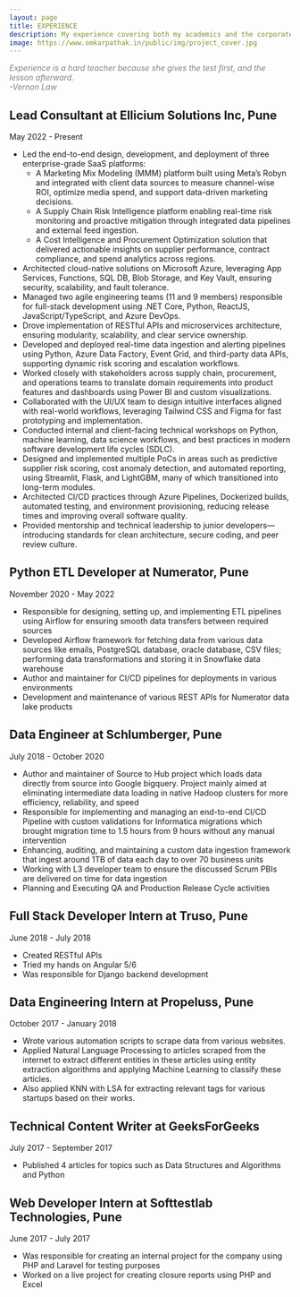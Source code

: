 ```yaml
---
layout: page
title: EXPERIENCE
description: My experience covering both my academics and the corporate world
image: https://www.omkarpathak.in/public/img/project_cover.jpg
---
```


<i style="color: gray">Experience is a hard teacher because she gives the test first, and the lesson afterward.</i><br>
<i style="color: gray">-Vernon Law</i>

## Lead Consultant at Ellicium Solutions Inc, Pune
May 2022 - Present

- Led the end-to-end design, development, and deployment of three enterprise-grade SaaS platforms:
  - A Marketing Mix Modeling (MMM) platform built using Meta’s Robyn and integrated with client data sources to measure channel-wise ROI, optimize media spend, and support data-driven marketing decisions.
  - A Supply Chain Risk Intelligence platform enabling real-time risk monitoring and proactive mitigation through integrated data pipelines and external feed ingestion.
  - A Cost Intelligence and Procurement Optimization solution that delivered actionable insights on supplier performance, contract compliance, and spend analytics across regions.
- Architected cloud-native solutions on Microsoft Azure, leveraging App Services, Functions, SQL DB, Blob Storage, and Key Vault, ensuring security, scalability, and fault tolerance.
- Managed two agile engineering teams (11 and 9 members) responsible for full-stack development using .NET Core, Python, ReactJS, JavaScript/TypeScript, and Azure DevOps.
- Drove implementation of RESTful APIs and microservices architecture, ensuring modularity, scalability, and clear service ownership.
- Developed and deployed real-time data ingestion and alerting pipelines using Python, Azure Data Factory, Event Grid, and third-party data APIs, supporting dynamic risk scoring and escalation workflows.
- Worked closely with stakeholders across supply chain, procurement, and operations teams to translate domain requirements into product features and dashboards using Power BI and custom visualizations.
- Collaborated with the UI/UX team to design intuitive interfaces aligned with real-world workflows, leveraging Tailwind CSS and Figma for fast prototyping and implementation.
- Conducted internal and client-facing technical workshops on Python, machine learning, data science workflows, and best practices in modern software development life cycles (SDLC).
- Designed and implemented multiple PoCs in areas such as predictive supplier risk scoring, cost anomaly detection, and automated reporting, using Streamlit, Flask, and LightGBM, many of which transitioned into long-term modules.
- Architected CI/CD practices through Azure Pipelines, Dockerized builds, automated testing, and environment provisioning, reducing release times and improving overall software quality.
- Provided mentorship and technical leadership to junior developers—introducing standards for clean architecture, secure coding, and peer review culture.

## Python ETL Developer at Numerator, Pune
November 2020 - May 2022

  - Responsible for designing, setting up, and implementing ETL pipelines using Airflow for ensuring smooth data transfers between required sources
  - Developed Airflow framework for fetching data from various data sources like emails, PostgreSQL database, oracle database, CSV files; performing data transformations and storing it in Snowflake data warehouse
  - Author and maintainer for CI/CD pipelines for deployments in various environments
  - Development and maintenance of various REST APIs for Numerator data lake products

## Data Engineer at Schlumberger, Pune
July 2018 - October 2020

  - Author and maintainer of Source to Hub project which loads data directly from source into Google bigquery. Project mainly aimed at eliminating intermediate data loading in native Hadoop clusters for more efficiency, reliability, and speed
  - Responsible for implementing and managing an end-to-end CI/CD Pipeline with custom validations for Informatica migrations which brought migration time to 1.5 hours from 9 hours without any manual intervention
  - Enhancing, auditing, and maintaining a custom data ingestion framework that ingest around 1TB of data each day to over 70 business units
  - Working with L3 developer team to ensure the discussed Scrum PBIs are delivered on time for data ingestion
  - Planning and Executing QA and Production Release Cycle activities


## Full Stack Developer Intern at Truso, Pune
June 2018 - July 2018

  - Created RESTful APIs
  - Tried my hands on Angular 5/6
  - Was responsible for Django backend development


## Data Engineering Intern at Propeluss, Pune
October 2017 - January 2018

  - Wrote various automation scripts to scrape data from various websites.
  - Applied Natural Language Processing to articles scraped from the internet to extract different entities in these articles using entity extraction algorithms and applying Machine Learning to classify these articles.
  - Also applied KNN with LSA for extracting relevant tags for various startups based on their works.


## Technical Content Writer at GeeksForGeeks
July 2017 - September 2017

  - Published 4 articles for topics such as Data Structures and Algorithms and Python


## Web Developer Intern at Softtestlab Technologies, Pune
June 2017 - July 2017

  - Was responsible for creating an internal project for the company using PHP and Laravel for testing purposes
  - Worked on a live project for creating closure reports using PHP and Excel
